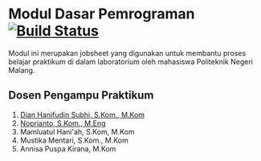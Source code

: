 # Modul Dasar Pemrograman [![Build Status](https://travis-ci.com/polinema-programming/polinema-programming.github.io.svg?branch=master)](https://travis-ci.com/polinema-programming/polinema-programming.github.io)

Modul ini merupakan jobsheet yang digunakan untuk membantu proses belajar
praktikum di dalam laboratorium oleh mahasiswa Politeknik Negeri Malang.

## Dosen Pengampu Praktikum

1. [Dian Hanifudin Subhi, S.Kom., M.Kom](https://github.com/dhanifudin)
2. [Noprianto, S.Kom., M.Eng](https://github.com/0d3ng)
3. Mamluatul Hani'ah, S.Kom, M.Kom
4. Mustika Mentari, S.Kom., M.Kom
5. Annisa Puspa Kirana, M.Kom
